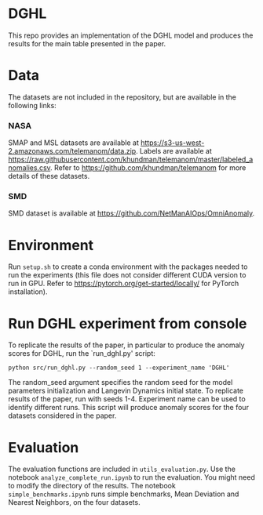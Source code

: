 # DGHL

This repo provides an implementation of the DGHL model and produces the results for the main table presented in the paper.

# Data
The datasets are not included in the repository, but are available in the following links:

### NASA
SMAP and MSL datasets are available at https://s3-us-west-2.amazonaws.com/telemanom/data.zip. Labels are available at https://raw.githubusercontent.com/khundman/telemanom/master/labeled_anomalies.csv. Refer to https://github.com/khundman/telemanom for more details of these datasets.

### SMD
SMD dataset is available at https://github.com/NetManAIOps/OmniAnomaly.


# Environment
Run `setup.sh` to create a conda environment with the packages needed to run the experiments (this file does not consider different CUDA version to run in GPU. Refer to https://pytorch.org/get-started/locally/ for PyTorch installation).

# Run DGHL experiment from console
To replicate the results of the paper, in particular to produce the anomaly scores for DGHL, run the `run_dghl.py' script:

```console
python src/run_dghl.py --random_seed 1 --experiment_name 'DGHL'
```

The random_seed argument specifies the random seed for the model parameters initialization and Langevin Dynamics initial state. To replicate results of the paper, run with seeds 1-4. Experiment name can be used to identify different runs. This script will produce anomaly scores for the four datasets considered in the paper. 

# Evaluation

The evaluation functions are included in `utils_evaluation.py`. Use the notebook `analyze_complete_run.ipynb` to run the evaluation. You might need to modify the directory of the results. The notebook `simple_benchmarks.ipynb` runs simple benchmarks, Mean Deviation and Nearest Neighbors, on the four datasets.


